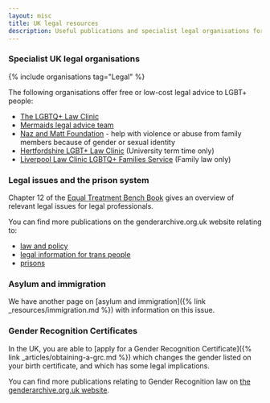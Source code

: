 ```yaml
---
layout: misc
title: UK legal resources
description: Useful publications and specialist legal organisations for trans, nonbinary, and gender non-conforming people
---
```


### Specialist UK legal organisations

{% include organisations tag="Legal" %}

The following organisations offer free or low-cost legal advice to LGBT+ people:

- [The LGBTQ+ Law Clinic](https://www.lgbtqlawclinic.co.uk/)
- [Mermaids legal advice team](https://mermaidsuk.org.uk/legalandpolicy/)
- [Naz and Matt Foundation](https://www.nazandmattfoundation.org/advice/) - help with violence or abuse from family members because of gender or sexual identity
- [Hertfordshire LGBT+ Law Clinic](https://www.herts.ac.uk/study/schools-of-study/law/hertfordshire-law-clinic/looking-for-legal-advice/hertfordshire-lgbt-law-clinic) (University term time only)
- [Liverpool Law Clinic LGBTQ+ Families Service](https://www.liverpool.ac.uk/media/livacuk/law-and-social-justice/6news/Free,Family,Law,Legal,Advice,Service,for,LGBT,,Families.pdf) (Family law only)

### Legal issues and the prison system

Chapter 12 of the [Equal Treatment Bench Book](https://www.judiciary.uk/about-the-judiciary/diversity/equal-treatment-bench-book/) gives an overview of relevant legal issues for legal professionals.

You can find more publications on the genderarchive.org.uk website relating to:

- [law and policy](https://genderarchive.org.uk/tag/law-and-policy/) 
- [legal information for trans people](https://genderarchive.org.uk/tag/legal-information/)
- [prisons](https://genderarchive.org.uk/tag/prisons/)

### Asylum and immigration

We have another page on [asylum and immigration]({% link _resources/immigration.md %}) with information on this issue.

### Gender Recognition Certificates

In the UK, you are able to [apply for a Gender Recognition Certificate]({% link _articles/obtaining-a-grc.md %}) which changes the gender listed on your birth certificate, and which has some legal implications.

You can find more publications relating to Gender Recognition law on [the genderarchive.org.uk website](https://genderarchive.org.uk/tag/gender-recognition/).
